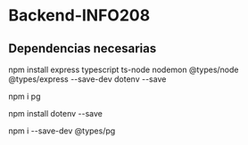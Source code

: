 # Backend-INFO208

## Dependencias necesarias

npm install express typescript ts-node nodemon @types/node @types/express --save-dev dotenv --save

npm i pg

npm install dotenv --save

npm i --save-dev @types/pg